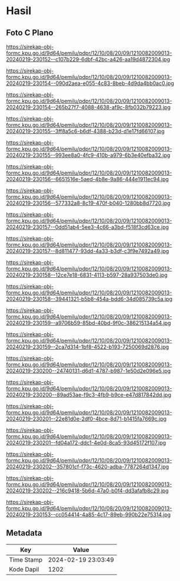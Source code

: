# Hasil

## Foto C Plano

https://sirekap-obj-formc.kpu.go.id/9d64/pemilu/pdpr/12/10/08/20/09/1210082009013-20240219-230152--c107b229-6dbf-42bc-a426-aa19d4872304.jpg

https://sirekap-obj-formc.kpu.go.id/9d64/pemilu/pdpr/12/10/08/20/09/1210082009013-20240219-230154--090d2aea-e055-4c83-8beb-4d9da4bb0ac0.jpg

https://sirekap-obj-formc.kpu.go.id/9d64/pemilu/pdpr/12/10/08/20/09/1210082009013-20240219-230154--265b27f7-4088-4638-af9c-8fb032b79223.jpg

https://sirekap-obj-formc.kpu.go.id/9d64/pemilu/pdpr/12/10/08/20/09/1210082009013-20240219-230155--3ff8a5c6-b6df-4388-b23d-d1e17fd66107.jpg

https://sirekap-obj-formc.kpu.go.id/9d64/pemilu/pdpr/12/10/08/20/09/1210082009013-20240219-230155--993ee8a0-4fc9-410b-a979-6b3e40efba32.jpg

https://sirekap-obj-formc.kpu.go.id/9d64/pemilu/pdpr/12/10/08/20/09/1210082009013-20240219-230156--6651516e-5aed-4b8e-9a86-444e1911ec94.jpg

https://sirekap-obj-formc.kpu.go.id/9d64/pemilu/pdpr/12/10/08/20/09/1210082009013-20240219-230156--577332a8-8c19-470f-b040-1280bb8d7720.jpg

https://sirekap-obj-formc.kpu.go.id/9d64/pemilu/pdpr/12/10/08/20/09/1210082009013-20240219-230157--0dd51ab4-5ee3-4c66-a3bd-f518f3cd63ce.jpg

https://sirekap-obj-formc.kpu.go.id/9d64/pemilu/pdpr/12/10/08/20/09/1210082009013-20240219-230157--8d811477-93dd-4a33-b3df-c3f9e7492a49.jpg

https://sirekap-obj-formc.kpu.go.id/9d64/pemilu/pdpr/12/10/08/20/09/1210082009013-20240219-230158--12ce7e18-6831-4113-b597-28a937503de0.jpg

https://sirekap-obj-formc.kpu.go.id/9d64/pemilu/pdpr/12/10/08/20/09/1210082009013-20240219-230158--39441321-b5b8-454a-bdd6-34d085739c5a.jpg

https://sirekap-obj-formc.kpu.go.id/9d64/pemilu/pdpr/12/10/08/20/09/1210082009013-20240219-230159--a9706b59-85bd-40bd-9f0c-386215134a54.jpg

https://sirekap-obj-formc.kpu.go.id/9d64/pemilu/pdpr/12/10/08/20/09/1210082009013-20240219-230159--2ca7d314-1bf8-4522-b193-7250069d2876.jpg

https://sirekap-obj-formc.kpu.go.id/9d64/pemilu/pdpr/12/10/08/20/09/1210082009013-20240219-230200--24740131-d6d1-4787-b987-1e50d2e096e5.jpg

https://sirekap-obj-formc.kpu.go.id/9d64/pemilu/pdpr/12/10/08/20/09/1210082009013-20240219-230200--89ad53ae-f9c3-4fb9-b9ce-e47d817842dd.jpg

https://sirekap-obj-formc.kpu.go.id/9d64/pemilu/pdpr/12/10/08/20/09/1210082009013-20240219-230201--22e81d0e-2df0-4bce-8d71-b1415fa7669c.jpg

https://sirekap-obj-formc.kpu.go.id/9d64/pemilu/pdpr/12/10/08/20/09/1210082009013-20240219-230201--fd04a172-ddc1-4e0d-8ca5-93d45172f107.jpg

https://sirekap-obj-formc.kpu.go.id/9d64/pemilu/pdpr/12/10/08/20/09/1210082009013-20240219-230202--357801cf-f73c-4620-adba-7787264d1347.jpg

https://sirekap-obj-formc.kpu.go.id/9d64/pemilu/pdpr/12/10/08/20/09/1210082009013-20240219-230202--216c9418-5b6d-47a0-b0f4-dd3afafb8c29.jpg

https://sirekap-obj-formc.kpu.go.id/9d64/pemilu/pdpr/12/10/08/20/09/1210082009013-20240219-230153--cc054414-4a85-4c17-89eb-990b22e75314.jpg


## Metadata

| Key        | Value               |
| ---------- | ------------------- |
| Time Stamp | 2024-02-19 23:03:49 |
| Kode Dapil | 1202                |



